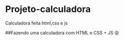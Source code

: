 # Projeto-calculadora
 Calculadora feita html,css e js

 ##Fazendo uma calculadora com HTML e CSS + JS 😝
